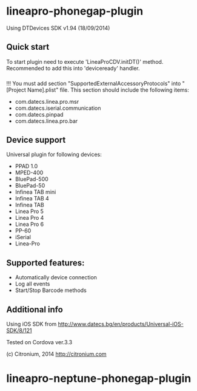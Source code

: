 lineapro-phonegap-plugin
========================

Using DTDevices SDK v1.94 (18/09/2014)
## Quick start
To start plugin need to execute 'LineaProCDV.initDT()' method.
Recommended to add this into 'deviceready' handler.

###
!!! You must add section "SupportedExternalAccessoryProtocols" into "[Project Name].plist" file.
This section should include the following items:

* com.datecs.linea.pro.msr
* com.datecs.iserial.communication
* com.datecs.pinpad
* com.datecs.linea.pro.bar

## Device support
Universal plugin for following devices:

* PPAD 1.0
* MPED-400
* BluePad-500
* BluePad-50
* Infinea TAB mini
* Infinea TAB 4
* Infinea TAB
* Linea Pro 5
* Linea Pro 4
* Linea Pro 6
* PP-60
* iSerial
* Linea-Pro

## Supported features:

* Automatically device connection
* Log all events
* Start/Stop Barcode methods

## Additional info

Using iOS SDK from http://www.datecs.bg/en/products/Universal-iOS-SDK/8/121

Tested on Cordova ver.3.3

(c) Citronium, 2014
http://citronium.com
# lineapro-neptune-phonegap-plugin
